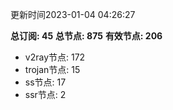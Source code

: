 更新时间2023-01-04 04:26:27

**总订阅: 45**
**总节点: 875**
**有效节点: 206**
- v2ray节点: 172
- trojan节点: 15
- ss节点: 17
- ssr节点: 2
